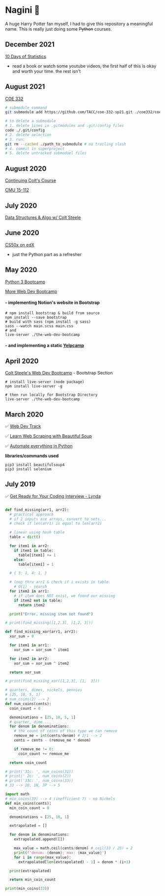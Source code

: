 # Nagini :snake:

A huge Harry Potter fan myself, I had to give this repository a meaningful name. This is really just doing some ~~Python~~ courses.

## December 2021

[10 Days of Statistics](https://www.hackerrank.com/domains/tutorials/10-days-of-statistics)

- read a book or watch some youtube videos, the first half of this is okay and worth your time. the rest isn't

## August 2021

[COE 332](https://coe-332-sp21.readthedocs.io)
```bash
# submodule command
git submodule add https://github.com/TACC/coe-332-sp21.git ./coe332/coe-332-sp-21

# to delete a submodule
# 1. delete lines in .gitmodules and .git/config files
code ./.git/config
# 2. delete selection
# 3. run:
git rm --cached ./path_to_submodule # no trailing slash
# 4. commit in superproject
# 5. delete untracked submoduel files
```

## August 2020

[Continuing Colt's Course](https://www.udemy.com/course/js-algorithms-and-data-structures-masterclass)

[CMU 15-112](https://www.cs.cmu.edu/~112/schedule.html)

## July 2020

[Data Structures & Algo w/ Colt Steele](https://www.udemy.com/course/js-algorithms-and-data-structures-masterclass)

## June 2020

[CS50x on edX](https://www.edx.org/course/cs50s-introduction-to-computer-science)

-   just the Python part as a refresher

## May 2020

[Python 3 Bootcamp](https://www.udemy.com/course/the-modern-python3-bootcamp)

[More Web Dev Bootcamp](https://www.udemy.com/course/the-web-developer-bootcamp)

#### - implementing Notion's website in Bootstrap

```
# npm install bootstrap & build from source
npm install --save bootstrap
# build with sass (npm install -g sass)
sass --watch main.scss main.css
# and
live-server ./the-web-dev-bootcamp
```

#### - and implementing a static [Yelpcamp](https://yelpcamp-clone.now.sh)

## April 2020

[Colt Steele's Web Dev Bootcamp](https://www.udemy.com/course/the-web-developer-bootcamp) - Bootstrap Section

```
# install live-server (node package)
npm install live-server -g

# then run locally for Bootstrap Directory
live-server ./the-web-dev-bootcamp
```

## March 2020

:white_check_mark: [Web Dev Track](https://www.codecademy.com/learn/paths/web-development)

:white_check_mark: [Learn Web Scraping with Beautiful Soup](https://www.codecademy.com/learn/learn-web-scraping)

:white_check_mark: [Automate everything in Python](https://www.linkedin.com/learning/using-python-for-automation)

**libraries/commands used**

```shell
pip3 install beautifulsoup4
pip3 install selenium
```

## July 2019

:white_check_mark: [Get Ready for Your Coding Interview - Lynda](https://www.lynda.com/Software-Development-tutorials/Get-Ready-Your-Coding-Interview)

```python

def find_missing(arr1, arr2):
  # practical approach
  # if 2 inputs are arrays, convert to sets...
  # check if len(arr1) is equal to len(arr2)

  # linear using hash table
  table = dict()

  for item1 in arr2:
    if item1 in table:
      table[item1] += 1
    else:
      table[item1] = 1

  # { 3: 1, 4: 1, }

  # loop thru arr1 & check if i exists in table
    # O(1) - search
  for item2 in arr1:
    # if item does NOT exist, we found our missing
    if item2 not in table:
      return item2

  print("Error, missing item not found")

# print(find_missing([1,2,3], [1,2, 3]))

def find_missing_xor(arr1, arr2):
  xor_sum = 0

  for item1 in arr1:
    xor_sum = xor_sum ^ item1

  for item2 in arr2:
    xor_sum = xor_sum ^ item2

  return xor_sum

# print(find_missing_xor([1,2,3], [1,  3]))

# quarters, dimes, nickels, pennies
# [25, 10, 5, 1]
# num_coins(2) --> 2
def num_coins(cents):
  coin_count = 0

  denominations = [25, 10, 5, 1]
  # quarter, dime ...
  for denom in denominations:
    # the count of coins of this type we can remove
    remove_me = int(cents/denom) # 2/1 --> 2
    cents = cents - (remove_me * denom)

    if remove_me != 0:
      coin_count += remove_me

  return coin_count

# print('31c: ', num_coins(31))
# print(' 2c: ', num_coins(2))
# print('33c: ', num_coins(33))
# 33 --> 1Q, 1N, 3P --> 5

import math
# min_coins(33) --> 4 (inefficient 7) - no Nickels
def min_coins(cents):
  min_coin_count = 0

  denominations = [25, 10, 1]

  extrapolated = []

  for denom in denominations:
    extrapolated.append([])

    max_value = math.ceil(cents/denom) # ceil(33 / 25) = 2
    print(f'denom: {denom}; max: {max_value}')
    for i in range(max_value):
      extrapolated[len(extrapolated) - 1] = denom * (i+1)

  print(extrapolated)

  return min_coin_count

print(min_coins(33))
```
